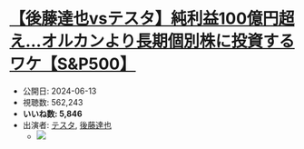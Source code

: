 # [【後藤達也vsテスタ】純利益100億円超え…オルカンより長期個別株に投資するワケ【S&P500】](https://www.youtube.com/watch?v=EBbnketiXeE)
-   公開日: 2024-06-13
-   視聴数: 562,243
-   **いいね数: 5,846**
-   出演者: [テスタ](/rehacq_fan/people/テスタ "wikilink"), [後藤達也](/rehacq_fan/people/後藤達也 "wikilink")
    - [![](https://img.youtube.com/vi/EBbnketiXeE/hqdefault.jpg)](https://www.youtube.com/watch?v=EBbnketiXeE)
